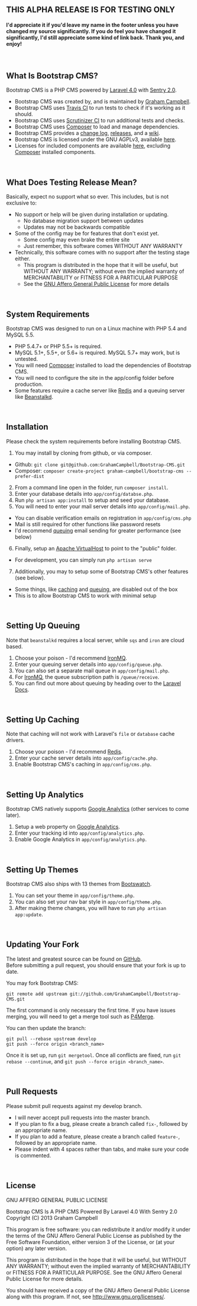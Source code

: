 ## THIS ALPHA RELEASE IS FOR TESTING ONLY

#### I'd appreciate it if you'd leave my name in the footer unless you have changed my source significantly. If you do feel you have changed it significantly, I'd still appreciate some kind of link back. Thank you, and enjoy!

<br>

## What Is Bootstrap CMS?

Bootstrap CMS is a PHP CMS powered by [Laravel 4.0](http://laravel.com) with [Sentry 2.0](http://docs.cartalyst.com/sentry-2).  

* Bootstrap CMS was created by, and is maintained by [Graham Campbell](https://github.com/GrahamCampbell).  
* Bootstrap CMS uses [Travis CI](https://travis-ci.org/GrahamCampbell/Bootstrap-CMS) to run tests to check if it's working as it should.  
* Bootstrap CMS uses [Scrutinizer CI](https://scrutinizer-ci.com/g/GrahamCampbell/Bootstrap-CMS) to run additional tests and checks.  
* Bootstrap CMS uses [Composer](https://getcomposer.org) to load and manage dependencies.  
* Bootstrap CMS provides a [change log](https://github.com/GrahamCampbell/Bootstrap-CMS/blob/master/CHANGELOG.md), [releases](https://github.com/GrahamCampbell/Bootstrap-CMS/releases), and a [wiki](https://github.com/GrahamCampbell/Bootstrap-CMS/wiki).  
* Bootstrap CMS is licensed under the GNU AGPLv3, available [here](https://github.com/GrahamCampbell/Bootstrap-CMS/blob/master/LICENSE.md).  
* Licenses for included components are available [here](https://github.com/GrahamCampbell/Bootstrap-CMS/tree/master/licenses), excluding [Composer](https://getcomposer.org) installed components.  

<br>

## What Does Testing Release Mean?

Basically, expect no support what so ever. This includes, but is not exclusive to:  

* No support or help will be given during installation or updating.  
  * No database migration support between updates
  * Updates may not be backwards compatible
* Some of the config may be for features that don't exist yet.  
  * Some config may even brake the entire site
  * Just remember, this software comes WITHOUT ANY WARRANTY
* Technically, this software comes with no support after the testing stage either.  
  * This program is distributed in the hope that it will be useful, but WITHOUT ANY WARRANTY; without even the implied warranty of MERCHANTABILITY or FITNESS FOR A PARTICULAR PURPOSE
  * See the [GNU Affero General Public License](http://www.gnu.org/licenses/agpl-3.0.html) for more details

<br>

## System Requirements

Bootstrap CMS was designed to run on a Linux machine with PHP 5.4 and MySQL 5.5.  

* PHP 5.4.7+ or PHP 5.5+ is required.
* MySQL 5.1+, 5.5+, or 5.6+ is required. MySQL 5.7+ may work, but is untested.  
* You will need [Composer](https://getcomposer.org) installed to load the dependencies of Bootstrap CMS.  
* You will need to configure the site in the app/config folder before production.  
* Some features require a cache server like [Redis](http://redis.io) and a queuing server like [Beanstalkd](http://kr.github.io/beanstalkd).  

<br>

## Installation

Please check the system requirements before installing Bootstrap CMS.  

1. You may install by cloning from github, or via composer.  
  * Github: `git clone git@github.com:GrahamCampbell/Bootstrap-CMS.git`
  * Composer: `composer create-project graham-campbell/bootstrap-cms --prefer-dist`
2. From a command line open in the folder, run `composer install`.  
3. Enter your database details into `app/config/databse.php`.  
4. Run `php artisan app:install` to setup and seed your database.  
5. You will need to enter your mail server details into `app/config/mail.php`.  
  * You can disable verification emails on registration in `app/config/cms.php`
  * Mail is still required for other functions like password resets
  * I'd recommend [queuing](#setting-up-queing) email sending for greater performance (see below)
6. Finally, setup an [Apache VirtualHost](http://httpd.apache.org/docs/current/vhosts/examples.html) to point to the "public" folder.
  * For development, you can simply run `php artisan serve`
7. Additionally, you may to setup some of Bootstrap CMS's other features (see below).  
  * Some things, like [caching](#setting-up-caching) and [queuing](#setting-up-queing), are disabled out of the box
  * This is to allow Bootstrap CMS to work with minimal setup

<br>

## Setting Up Queuing

Note that `beanstalkd` requires a local server, while `sqs` and `iron` are cloud based.  

1. Choose your poison - I'd recommend [IronMQ](http://www.iron.io/mq).  
2. Enter your queuing server details into `app/config/queue.php`.  
3. You can also set a separate mail queue in `app/config/mail.php`.  
4. For [IronMQ](http://www.iron.io/mq), the queue subscription path is `/queue/receive`.  
5. You can find out more about queuing by heading over to the [Laravel Docs](http://laravel.com/docs/queues).  

<br>

## Setting Up Caching

Note that caching will not work with Laravel's `file` or `database` cache drivers.  

1. Choose your poison - I'd recommend [Redis](http://redis.io).  
2. Enter your cache server details into `app/config/cache.php`.  
3. Enable Bootstrap CMS's caching in `app/config/cms.php`.  

<br>

## Setting Up Analytics

Bootstrap CMS natively supports [Google Analytics](http://www.google.com/analytics) (other services to come later).  

1. Setup a web property on [Google Analytics](http://www.google.com/analytics).  
2. Enter your tracking id into `app/config/analytics.php`.  
3. Enable Google Analytics in `app/config/analytics.php`.  

<br>

## Setting Up Themes

Bootstrap CMS also ships with 13 themes from [Bootswatch](http://bootswatch.com/2).  

1. You can set your theme in `app/config/theme.php`.  
2. You can also set your nav bar style in `app/config/theme.php`.  
3. After making theme changes, you will have to run `php artisan app:update`.  

<br>

## Updating Your Fork

The latest and greatest source can be found on [GitHub](https://github.com/GrahamCampbell/Bootstrap-CMS).  
Before submitting a pull request, you should ensure that your fork is up to date.  

You may fork Bootstrap CMS:  

    git remote add upstream git://github.com/GrahamCampbell/Bootstrap-CMS.git

The first command is only necessary the first time. If you have issues merging, you will need to get a merge tool such as [P4Merge](http://perforce.com/product/components/perforce_visual_merge_and_diff_tools).  

You can then update the branch:  

    git pull --rebase upstream develop
    git push --force origin <branch_name>

Once it is set up, run `git mergetool`. Once all conflicts are fixed, run `git rebase --continue`, and `git push --force origin <branch_name>`.  

<br>

## Pull Requests

Please submit pull requests against my develop branch.  
  * I will never accept pull requests into the master branch.  
  * If you plan to fix a bug, please create a branch called `fix-`, followed by an appropriate name.  
  * If you plan to add a feature, please create a branch called `feature-`, followed by an appropriate name.  
  * Please indent with 4 spaces rather than tabs, and make sure your code is commented.  

<br>

## License

GNU AFFERO GENERAL PUBLIC LICENSE  

Bootstrap CMS Is A PHP CMS Powered By Laravel 4.0 With Sentry 2.0  
Copyright (C) 2013  Graham Campbell  

This program is free software: you can redistribute it and/or modify
it under the terms of the GNU Affero General Public License as published by
the Free Software Foundation, either version 3 of the License, or
(at your option) any later version.  

This program is distributed in the hope that it will be useful,
but WITHOUT ANY WARRANTY; without even the implied warranty of
MERCHANTABILITY or FITNESS FOR A PARTICULAR PURPOSE.  See the
GNU Affero General Public License for more details.  

You should have received a copy of the GNU Affero General Public License
along with this program.  If not, see <http://www.gnu.org/licenses/>.  
